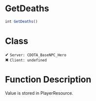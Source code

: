 # GetDeaths
```js	
int GetDeaths()
```
# Class
✔ `Server: CDOTA_BaseNPC_Hero`  
✖ `Client: undefined`  

# Function Description
Value is stored in PlayerResource.
